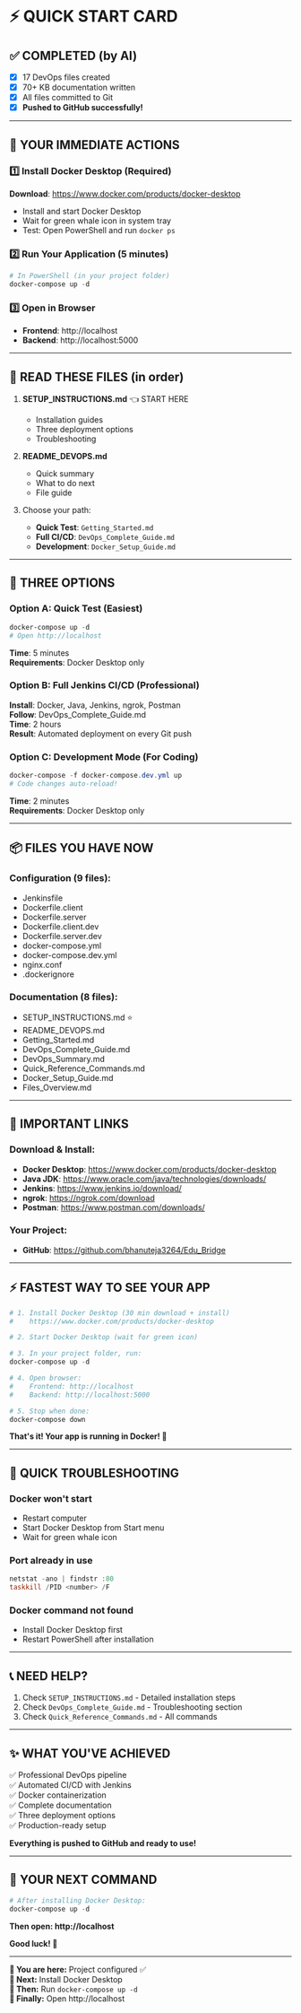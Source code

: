 # ⚡ QUICK START CARD

## ✅ COMPLETED (by AI)
- [x] 17 DevOps files created
- [x] 70+ KB documentation written
- [x] All files committed to Git
- [x] **Pushed to GitHub successfully!**

---

## 🎯 YOUR IMMEDIATE ACTIONS

### 1️⃣ Install Docker Desktop (Required)
**Download**: https://www.docker.com/products/docker-desktop
- Install and start Docker Desktop
- Wait for green whale icon in system tray
- Test: Open PowerShell and run `docker ps`

### 2️⃣ Run Your Application (5 minutes)
```powershell
# In PowerShell (in your project folder)
docker-compose up -d
```

### 3️⃣ Open in Browser
- **Frontend**: http://localhost
- **Backend**: http://localhost:5000

---

## 📖 READ THESE FILES (in order)

1. **SETUP_INSTRUCTIONS.md** 👈 START HERE
   - Installation guides
   - Three deployment options
   - Troubleshooting

2. **README_DEVOPS.md**
   - Quick summary
   - What to do next
   - File guide

3. Choose your path:
   - **Quick Test**: `Getting_Started.md`
   - **Full CI/CD**: `DevOps_Complete_Guide.md`
   - **Development**: `Docker_Setup_Guide.md`

---

## 🚀 THREE OPTIONS

### Option A: Quick Test (Easiest)
```powershell
docker-compose up -d
# Open http://localhost
```
**Time**: 5 minutes  
**Requirements**: Docker Desktop only

### Option B: Full Jenkins CI/CD (Professional)
**Install**: Docker, Java, Jenkins, ngrok, Postman  
**Follow**: DevOps_Complete_Guide.md  
**Time**: 2 hours  
**Result**: Automated deployment on every Git push

### Option C: Development Mode (For Coding)
```powershell
docker-compose -f docker-compose.dev.yml up
# Code changes auto-reload!
```
**Time**: 2 minutes  
**Requirements**: Docker Desktop only

---

## 📦 FILES YOU HAVE NOW

### Configuration (9 files):
- Jenkinsfile
- Dockerfile.client
- Dockerfile.server
- Dockerfile.client.dev
- Dockerfile.server.dev
- docker-compose.yml
- docker-compose.dev.yml
- nginx.conf
- .dockerignore

### Documentation (8 files):
- SETUP_INSTRUCTIONS.md ⭐
- README_DEVOPS.md
- Getting_Started.md
- DevOps_Complete_Guide.md
- DevOps_Summary.md
- Quick_Reference_Commands.md
- Docker_Setup_Guide.md
- Files_Overview.md

---

## 🔗 IMPORTANT LINKS

### Download & Install:
- **Docker Desktop**: https://www.docker.com/products/docker-desktop
- **Java JDK**: https://www.oracle.com/java/technologies/downloads/
- **Jenkins**: https://www.jenkins.io/download/
- **ngrok**: https://ngrok.com/download
- **Postman**: https://www.postman.com/downloads/

### Your Project:
- **GitHub**: https://github.com/bhanuteja3264/Edu_Bridge

---

## ⚡ FASTEST WAY TO SEE YOUR APP

```powershell
# 1. Install Docker Desktop (30 min download + install)
#    https://www.docker.com/products/docker-desktop

# 2. Start Docker Desktop (wait for green icon)

# 3. In your project folder, run:
docker-compose up -d

# 4. Open browser:
#    Frontend: http://localhost
#    Backend: http://localhost:5000

# 5. Stop when done:
docker-compose down
```

**That's it! Your app is running in Docker! 🎉**

---

## 🐛 QUICK TROUBLESHOOTING

### Docker won't start
- Restart computer
- Start Docker Desktop from Start menu
- Wait for green whale icon

### Port already in use
```powershell
netstat -ano | findstr :80
taskkill /PID <number> /F
```

### Docker command not found
- Install Docker Desktop first
- Restart PowerShell after installation

---

## 📞 NEED HELP?

1. Check `SETUP_INSTRUCTIONS.md` - Detailed installation steps
2. Check `DevOps_Complete_Guide.md` - Troubleshooting section
3. Check `Quick_Reference_Commands.md` - All commands

---

## ✨ WHAT YOU'VE ACHIEVED

✅ Professional DevOps pipeline  
✅ Automated CI/CD with Jenkins  
✅ Docker containerization  
✅ Complete documentation  
✅ Three deployment options  
✅ Production-ready setup  

**Everything is pushed to GitHub and ready to use!**

---

## 🎯 YOUR NEXT COMMAND

```powershell
# After installing Docker Desktop:
docker-compose up -d
```

**Then open: http://localhost**

**Good luck! 🚀**

---

**📍 You are here:** Project configured ✅  
**📍 Next:** Install Docker Desktop  
**📍 Then:** Run `docker-compose up -d`  
**📍 Finally:** Open http://localhost
